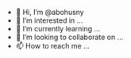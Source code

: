 - 👋 Hi, I’m @abohusny
- 👀 I’m interested in ...
- 🌱 I’m currently learning ...
- 💞️ I’m looking to collaborate on ...
- 📫 How to reach me ...

<!---
abohusny/abohusny is a ✨ special ✨ repository because its `README.md` (this file) appears on your GitHub profile.
You can click the Preview link to take a look at your changes.
--->
